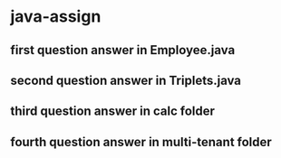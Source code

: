 # java-assign

## first question answer in Employee.java
## second question answer in Triplets.java
## third question answer in calc folder
## fourth question answer in multi-tenant folder
